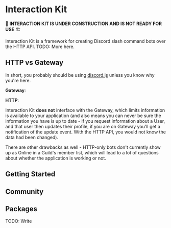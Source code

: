 # Interaction Kit

🚧 **INTERACTION KIT IS UNDER CONSTRUCTION AND IS NOT READY FOR USE** 🏗

Interaction Kit is a framework for creating Discord slash command bots over the HTTP API. TODO: More here.

## HTTP vs Gateway

In short, you probably should be using [discord.js]() unless you know why you're here.

**Gateway**:

**HTTP**:

Interaction Kit **does not** interface with the Gateway, which limits information is available to your application (and also means you can never be sure the information you have is up to date - if you request information about a User, and that user then updates their profile, if you are on Gateway you'll get a notification of the update event. With the HTTP API, you would not know the data had been changed).

There are other drawbacks as well - HTTP-only bots don't currently show up as Online in a Guild's member list, which will lead to a lot of questions about whether the application is working or not.

## Getting Started

## Community

## Packages

TODO: Write
